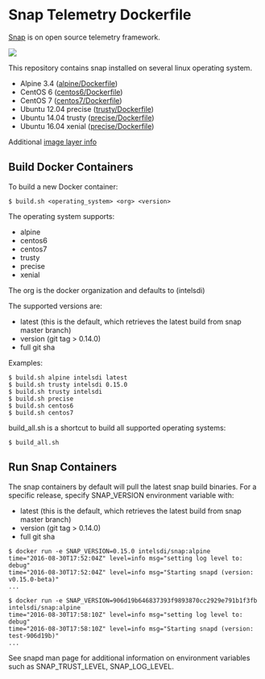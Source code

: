 # Snap Telemetry Dockerfile

[Snap](http://snap-telemetry.io/) is on open source telemetry framework.

[![](https://images.microbadger.com/badges/image/intelsdi/snap.svg)](http://microbadger.com/images/intelsdi/snap)

This repository contains snap installed on several linux operating system. 

* Alpine 3.4 ([alpine/Dockerfile](https://github.com/intelsdi-x/snap-docker/blob/master/alpine/Dockerfile))
* CentOS 6 ([centos6/Dockerfile](https://github.com/intelsdi-x/snap-docker/blob/master/centos6/Dockerfile))
* CentOS 7 ([centos7/Dockerfile](https://github.com/intelsdi-x/snap-docker/blob/master/centos7/Dockerfile))
* Ubuntu 12.04 precise ([trusty/Dockerfile](https://github.com/intelsdi-x/snap-docker/blob/master/precise/Dockerfile))
* Ubuntu 14.04 trusty ([precise/Dockerfile](https://github.com/intelsdi-x/snap-docker/blob/master/trusty/Dockerfile))
* Ubuntu 16.04 xenial ([precise/Dockerfile](https://github.com/intelsdi-x/snap-docker/blob/master/xenial/Dockerfile))

Additional [image layer info](https://microbadger.com/#/images/intelsdi/snap)

## Build Docker Containers

To build a new Docker container:
```
$ build.sh <operating_system> <org> <version>
```

The operating system supports:
* alpine
* centos6
* centos7
* trusty
* precise
* xenial

The org is the docker organization and defaults to (intelsdi)

The supported versions are:
* latest (this is the default, which retrieves the latest build from snap master branch)
* version (git tag > 0.14.0)
* full git sha

Examples:

```
$ build.sh alpine intelsdi latest
$ build.sh trusty intelsdi 0.15.0
$ build.sh trusty intelsdi
$ build.sh precise
$ build.sh centos6
$ build.sh centos7
```

build_all.sh is a shortcut to build all supported operating systems:

```
$ build_all.sh
```

## Run Snap Containers

The snap containers by default will pull the latest snap build binaries. For a specific release, specify SNAP_VERSION environment variable with:

* latest (this is the default, which retrieves the latest build from snap master branch)
* version (git tag > 0.14.0)
* full git sha

```
$ docker run -e SNAP_VERSION=0.15.0 intelsdi/snap:alpine
time="2016-08-30T17:52:04Z" level=info msg="setting log level to: debug"
time="2016-08-30T17:52:04Z" level=info msg="Starting snapd (version: v0.15.0-beta)"
...
```

```
$ docker run -e SNAP_VERSION=906d19b646837393f9893870cc2929e791b1f3fb intelsdi/snap:alpine
time="2016-08-30T17:58:10Z" level=info msg="setting log level to: debug"
time="2016-08-30T17:58:10Z" level=info msg="Starting snapd (version: test-906d19b)"
...
```

See snapd man page for additional information on environment variables such as SNAP_TRUST_LEVEL, SNAP_LOG_LEVEL.
